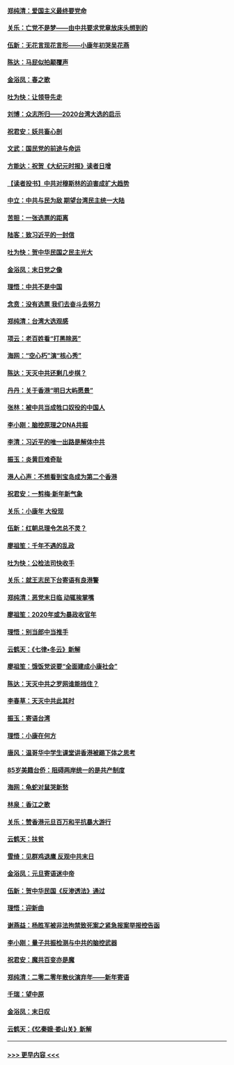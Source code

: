 #### [郑纯清：爱国主义最终要党命](../pages/nsc993/n11802197.md?t=01181511) 
#### [关乐：亡党不是梦——由中共要求党章放床头想到的](../pages/nsc993/n11802156.md?t=01181511) 
#### [伍新：无花言现花言形——小康年初哭吴花燕](../pages/nsc993/n11800044.md?t=01181511) 
#### [陈达：马屁似拍颠覆声](../pages/nsc993/n11800010.md?t=01181511) 
#### [金浴凤：春之歌](../pages/nsc993/n11797687.md?t=01181511) 
#### [吐为快：让领导先走](../pages/nsc993/n11797512.md?t=01181511) 
#### [刘博：众志所归——2020台湾大选的启示](../pages/nsc993/n11796878.md?t=01181511) 
#### [祝君安：妖共畜心剖](../pages/nsc993/n11794273.md?t=01181511) 
#### [文武：国民党的前途与命运](../pages/nsc993/n11794198.md?t=01181511) 
#### [方能达：祝贺《大纪元时报》读者日增](../pages/nsc993/n11793807.md?t=01181511) 
#### [【读者投书】中共对穆斯林的迫害成扩大趋势](../pages/nsc993/n11791371.md?t=01181511) 
#### [中立：中共与民为敌 期望台湾民主统一大陆](../pages/nsc993/n11790392.md?t=01181511) 
#### [苦胆：一张选票的距离](../pages/nsc993/n11788914.md?t=01181511) 
#### [陆客：致习近平的一封信](../pages/nsc993/n11788867.md?t=01181511) 
#### [吐为快：贺中华民国之民主光大](../pages/nsc993/n11788618.md?t=01181511) 
#### [金浴凤：末日党之像](../pages/nsc993/n11787475.md?t=01181511) 
#### [理悟：中共不是中国](../pages/nsc993/n11787463.md?t=01181511) 
#### [念贲：没有选票  我们去奋斗去努力](../pages/nsc993/n11787398.md?t=01181511) 
#### [郑纯清：台湾大选观感](../pages/nsc993/n11786210.md?t=01181511) 
#### [项云：老百姓看“打黑除恶”](../pages/nsc993/n11785398.md?t=01181511) 
#### [海网：“空心朽”演“核心秀”](../pages/nsc993/n11783874.md?t=01181511) 
#### [陈达：天灭中共还剩几步棋？](../pages/nsc993/n11783719.md?t=01181511) 
#### [丹丹：关于香港“明日大屿愿景”](../pages/nsc993/n11783273.md?t=01181511) 
#### [张林：被中共当成牲口奴役的中国人](../pages/nsc993/n11782397.md?t=01181511) 
#### [李小刚：脑控原理之DNA共振](../pages/nsc993/n11780962.md?t=01181511) 
#### [李清：习近平的唯一出路是解体中共](../pages/nsc993/n11780866.md?t=01181511) 
#### [振玉：炎黄巨难奇耻](../pages/nsc993/n11779632.md?t=01181511) 
#### [港人心声：不想看到宝岛成为第二个香港](../pages/nsc993/n11778817.md?t=01181511) 
#### [祝君安：一剪梅‧新年新气象](../pages/nsc993/n11776340.md?t=01181511) 
#### [关乐：小康年 大役现](../pages/nsc993/n11774213.md?t=01181511) 
#### [伍新：红朝总理令怎总不灵？](../pages/nsc993/n11770813.md?t=01181511) 
#### [廖祖笙：千年不遇的乱政](../pages/nsc993/n11770373.md?t=01181511) 
#### [吐为快：公检法司快收手](../pages/nsc993/n11770359.md?t=01181511) 
#### [关乐：就王志民下台寄语有良港警](../pages/nsc993/n11769903.md?t=01181511) 
#### [郑纯清：恶党末日临 动辄挨掌嘴](../pages/nsc993/n11769356.md?t=01181511) 
#### [廖祖笙：2020年或为暴政收官年](../pages/nsc993/n11768216.md?t=01181511) 
#### [理悟：别当郎中当推手](../pages/nsc993/n11768243.md?t=01181511) 
#### [云鹤天：《七律▪冬云》新解](../pages/nsc993/n11768204.md?t=01181511) 
#### [廖祖笙：饿饭党说要“全面建成小康社会”](../pages/nsc993/n11767482.md?t=01181511) 
#### [陈达：天灭中共之罗网谁能挡住？](../pages/nsc993/n11767465.md?t=01181511) 
#### [李春草：天灭中共此其时](../pages/nsc993/n11767452.md?t=01181511) 
#### [振玉：寄语台湾](../pages/nsc993/n11767432.md?t=01181511) 
#### [理悟：小康在何方](../pages/nsc993/n11767394.md?t=01181511) 
#### [唐风：温哥华中学生课堂讲香港被踢下体之思考](../pages/nsc993/n11766848.md?t=01181511) 
#### [85岁美籍台侨：阻碍两岸统一的是共产制度](../pages/nsc993/n11765043.md?t=01181511) 
#### [海网：龟蛇对鼠哭新愁](../pages/nsc993/n11764895.md?t=01181511) 
#### [林泉：香江之歌](../pages/nsc993/n11764415.md?t=01181511) 
#### [关乐：赞香港元旦百万和平抗暴大游行](../pages/nsc993/n11764382.md?t=01181511) 
#### [云鹤天：扶贫](../pages/nsc993/n11764245.md?t=01181511) 
#### [雪绮：见群鸡退鹰  反观中共末日](../pages/nsc993/n11762112.md?t=01181511) 
#### [金浴凤：元旦寄语迷中帝](../pages/nsc993/n11761788.md?t=01181511) 
#### [伍新：贺中华民国《反渗透法》通过](../pages/nsc993/n11761994.md?t=01181511) 
#### [理悟：迎新曲](../pages/nsc993/n11761152.md?t=01181511) 
#### [谢燕益：杨胜军被非法拘禁致死案之紧急报案举报控告函](../pages/nsc993/n11756134.md?t=01181511) 
#### [李小刚：量子共振检测与中共的脑控武器](../pages/nsc993/n11754518.md?t=01181511) 
#### [祝君安：魔共百变亦是魔](../pages/nsc993/n11754469.md?t=01181511) 
#### [郑纯清：二零二零年散伙演弃年——新年寄语](../pages/nsc993/n11754195.md?t=01181511) 
#### [千瑞：望中原](../pages/nsc993/n11754159.md?t=01181511) 
#### [金浴凤：末日叹](../pages/nsc993/n11752359.md?t=01181511) 
#### [云鹤天：《忆秦娥‧娄山关》新解](../pages/nsc993/n11752348.md?t=01181511) 

----
#### [ >>> 更早内容 <<< ](../indexes/nsc993-earlier.md)
